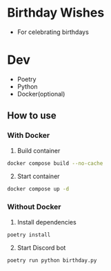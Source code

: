# Birthday Wishes
- For celebrating birthdays

# Dev
- Poetry
- Python
- Docker(optional)

## How to use
### With Docker
1. Build container
```sh
docker compose build --no-cache
```

2. Start container
```sh
docker compose up -d
```

### Without Docker
1. Install dependencies
```sh
poetry install
```

2. Start Discord bot
```
poetry run python birthday.py
```
